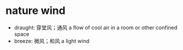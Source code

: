 # nature wind

- draught: 穿堂风；通风 a flow of cool air in a room or other confined space
- breeze: 微风；和风 a light wind
